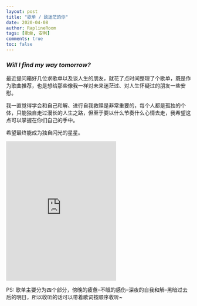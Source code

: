 ```yaml
---
layout: post
title: "歌单 / 致迷茫的你"
date: 2020-04-08
author: RaplineRoom
tags: [歌单, 安利]
comments: true
toc: false
---
```


### *Will I find my way tomorrow?*

最近提问箱好几位求歌单以及谈人生的朋友，就花了点时间整理了个歌单，既是作为歌曲推荐，也是想给那些像我一样对未来迷茫过、对人生怀疑过的朋友一些安慰。

我一直觉得学会和自己和解、进行自我救赎是非常重要的，每个人都是孤独的个体，只能独自走过漫长的人生之路，但至于要以什么节奏什么心情去走，我希望这点可以掌握在你们自己的手中。

希望最终能成为独自闪光的星星。

<div class="video-container"><iframe src="https://open.spotify.com/embed/playlist/1q4QvoTvhZgYckzLFKYaDw" width="300" height="380" frameborder="0" allowtransparency="true" allow="encrypted-media"></iframe></div>

PS: 歌单主要分为四个部分，傍晚的疲惫–不眠的感伤–深夜的自我和解–黑暗过去后的明日，所以收听的话可以带着歌词按顺序收听~